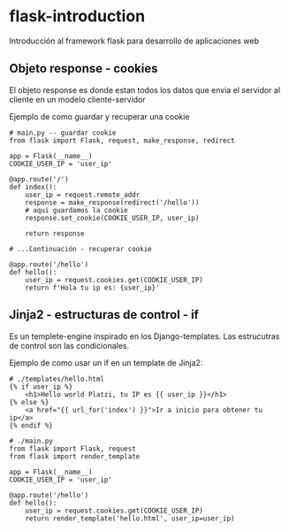 # flask-introduction
Introducción al framework flask para desarrollo de aplicaciones web

## Objeto response - cookies
El objeto response es donde estan todos los datos que envia el servidor al cliente en un modelo cliente-servidor

Ejemplo de como guardar y recuperar una cookie
```
# main.py -- guardar cookie
from flask import Flask, request, make_response, redirect

app = Flask(__name__)
COOKIE_USER_IP = 'user_ip'

@app.route('/')
def index():
	user_ip = request.remote_addr
	response = make_response(redirect('/hello'))
	# aqui guardamos la cookie
	response.set_cookie(COOKIE_USER_IP, user_ip)

	return response
```
```
# ...Continuación - recuperar cookie

@app.route('/hello')
def hello():
	user_ip = request.cookies.get(COOKIE_USER_IP)
	return f'Hola tu ip es: {user_ip}'
```

## Jinja2 - estructuras de control - if
 Es un templete-engine inspirado en los Django-templates.
 Las estrucutras de control son las condicionales.

Ejemplo de como usar un if en un template de Jinja2:
```
# ./templates/hello.html
{% if user_ip %}
	<h1>Hello world Platzi, tu IP es {{ user_ip }}</h1>
{% else %}
	<a href="{{ url_for('index') }}">Ir a inicio para obtener tu ip</a>
{% endif %}
```
```
# ./main.py
from flask import Flask, request
from flask import render_template

app = Flask(__name__)
COOKIE_USER_IP = 'user_ip'

@app.route('/hello')
def hello():
	user_ip = request.cookies.get(COOKIE_USER_IP)
	return render_template('hello.html', user_ip=user_ip)

```
